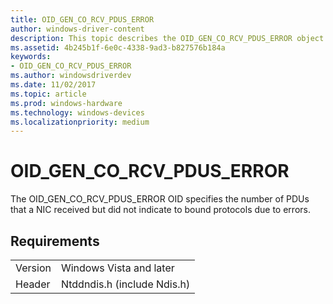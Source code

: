 ```yaml
---
title: OID_GEN_CO_RCV_PDUS_ERROR
author: windows-driver-content
description: This topic describes the OID_GEN_CO_RCV_PDUS_ERROR object identifier (OID).
ms.assetid: 4b245b1f-6e0c-4338-9ad3-b827576b184a
keywords:
- OID_GEN_CO_RCV_PDUS_ERROR
ms.author: windowsdriverdev
ms.date: 11/02/2017
ms.topic: article
ms.prod: windows-hardware
ms.technology: windows-devices
ms.localizationpriority: medium
---
```


# OID_GEN_CO_RCV_PDUS_ERROR

The OID_GEN_CO_RCV_PDUS_ERROR OID specifies the number of PDUs that a NIC received but did not indicate to bound protocols due to errors.

## Requirements

| | |
| --- | --- |
| Version | Windows Vista and later |
| Header | Ntddndis.h (include Ndis.h) |

